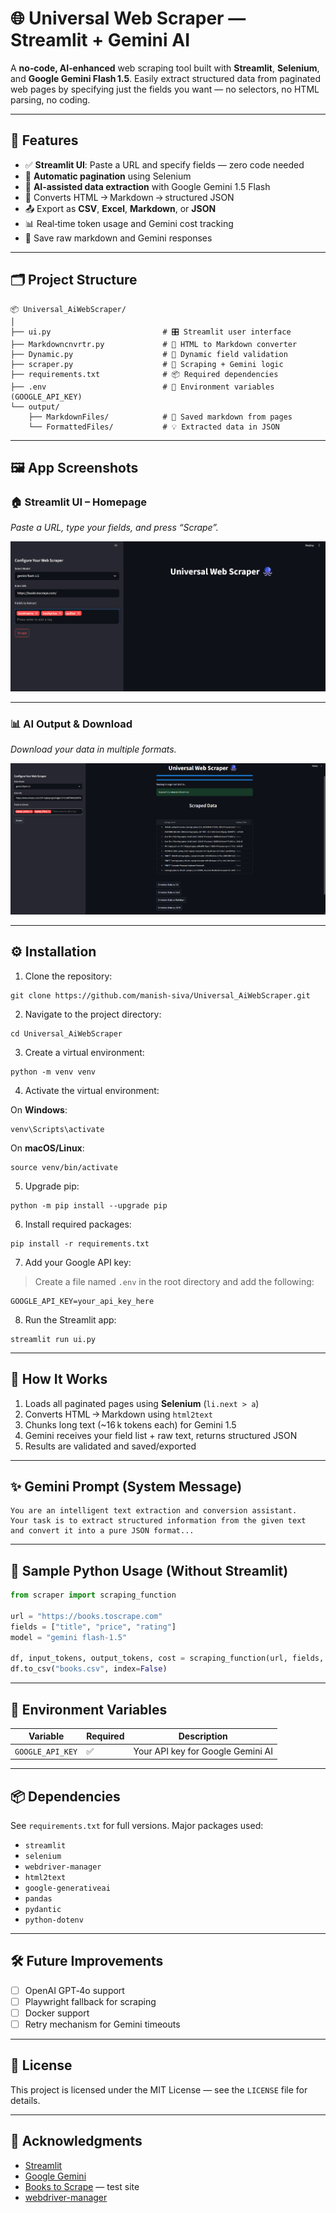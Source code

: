 
# 🌐 Universal Web Scraper — Streamlit + Gemini AI

A **no‑code, AI‑enhanced** web scraping tool built with **Streamlit**, **Selenium**, and **Google Gemini Flash 1.5**. Easily extract structured data from paginated web pages by specifying just the fields you want — no selectors, no HTML parsing, no coding.

---

## 🚀 Features

- ✅ **Streamlit UI**: Paste a URL and specify fields — zero code needed  
- 🔄 **Automatic pagination** using Selenium  
- 🧠 **AI‑assisted data extraction** with Google Gemini 1.5 Flash  
- 🧹 Converts HTML → Markdown → structured JSON  
- 📤 Export as **CSV**, **Excel**, **Markdown**, or **JSON**  
- 📊 Real‑time token usage and Gemini cost tracking  
- 💾 Save raw markdown and Gemini responses  

---

## 🗂️ Project Structure

```
📦 Universal_AiWebScraper/
│
├── ui.py                         # 🎛️ Streamlit user interface
├── Markdowncnvrtr.py             # 🔄 HTML to Markdown converter
├── Dynamic.py                    # 🧱 Dynamic field validation
├── scraper.py                    # 🧠 Scraping + Gemini logic
├── requirements.txt              # 📦 Required dependencies
├── .env                          # 🔐 Environment variables (GOOGLE_API_KEY)
└── output/
    ├── MarkdownFiles/            # 📝 Saved markdown from pages
    └── FormattedFiles/           # 💡 Extracted data in JSON
```

---

## 🖼️ App Screenshots

### 🏠 Streamlit UI – Homepage  
_Paste a URL, type your fields, and press “Scrape”._

![Homepage Screenshot](img/UI.png)

---

### 📊 AI Output & Download  
_Download your data in multiple formats._

![Results Screenshot](img/Output.png)

---

## ⚙️ Installation

1. Clone the repository:

```
git clone https://github.com/manish-siva/Universal_AiWebScraper.git
```

2. Navigate to the project directory:

```
cd Universal_AiWebScraper
```

3. Create a virtual environment:

```
python -m venv venv
```

4. Activate the virtual environment:

On **Windows**:

```
venv\Scripts\activate
```

On **macOS/Linux**:

```
source venv/bin/activate
```

5. Upgrade pip:

```
python -m pip install --upgrade pip
```

6. Install required packages:

```
pip install -r requirements.txt
```

7. Add your Google API key:

> Create a file named `.env` in the root directory and add the following:

```
GOOGLE_API_KEY=your_api_key_here
```

8. Run the Streamlit app:

```
streamlit run ui.py
```

---

## 🧠 How It Works

1. Loads all paginated pages using **Selenium** (`li.next > a`)  
2. Converts HTML → Markdown using `html2text`  
3. Chunks long text (~16 k tokens each) for Gemini 1.5  
4. Gemini receives your field list + raw text, returns structured JSON  
5. Results are validated and saved/exported  

---

## ✨ Gemini Prompt (System Message)

```
You are an intelligent text extraction and conversion assistant.
Your task is to extract structured information from the given text 
and convert it into a pure JSON format...
```

---

## 🧪 Sample Python Usage (Without Streamlit)

```python
from scraper import scraping_function

url = "https://books.toscrape.com"
fields = ["title", "price", "rating"]
model = "gemini flash-1.5"

df, input_tokens, output_tokens, cost = scraping_function(url, fields, model)
df.to_csv("books.csv", index=False)
```

---

## 🔐 Environment Variables

| Variable         | Required | Description                       |
|------------------|----------|-----------------------------------|
| `GOOGLE_API_KEY` | ✅       | Your API key for Google Gemini AI |

---

## 📦 Dependencies

See `requirements.txt` for full versions. Major packages used:

- `streamlit`
- `selenium`
- `webdriver-manager`
- `html2text`
- `google-generativeai`
- `pandas`
- `pydantic`
- `python-dotenv`

---

## 🛠️ Future Improvements

- [ ] OpenAI GPT‑4o support  
- [ ] Playwright fallback for scraping  
- [ ] Docker support  
- [ ] Retry mechanism for Gemini timeouts  

---

## 📄 License

This project is licensed under the MIT License — see the `LICENSE` file for details.

---

## 🙏 Acknowledgments

- [Streamlit](https://streamlit.io/)  
- [Google Gemini](https://ai.google.dev/)  
- [Books to Scrape](https://books.toscrape.com) — test site  
- [webdriver-manager](https://github.com/SergeyPirogov/webdriver_manager)  
